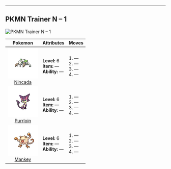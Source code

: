 ---

## PKMN Trainer N – 1

![PKMN Trainer N – 1](../../assets/important_trainers/trainer_n_1.png)

| Pokemon | Attributes | Moves |
|:-------:|------------|-------|
| ![Nincada](../../assets/sprites/nincada/front.png)<br>[Nincada](../../pokemon/nincada.md/) |**Level:** 6<br>**Item:** —<br>**Ability:** — | 1. —<br>2. —<br>3. —<br>4. — |
| ![Purrloin](../../assets/sprites/purrloin/front.png)<br>[Purrloin](../../pokemon/purrloin.md/) |**Level:** 6<br>**Item:** —<br>**Ability:** — | 1. —<br>2. —<br>3. —<br>4. — |
| ![Mankey](../../assets/sprites/mankey/front.png)<br>[Mankey](../../pokemon/mankey.md/) |**Level:** 6<br>**Item:** —<br>**Ability:** — | 1. —<br>2. —<br>3. —<br>4. — |

